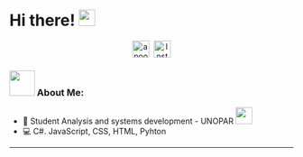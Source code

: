 # Hi there! <img src="https://github.com/TheDudeThatCode/TheDudeThatCode/blob/master/Assets/Hi.gif" width="29px">
<p align="center">
<a href="https://www.linkedin.com/in/thales-allan-1663aa191/" target="blank"><img align="center" src="https://www.vectorlogo.zone/logos/linkedin/linkedin-tile.svg" alt="apoorvtyagi" height="30" width="30" /></a>&nbsp;
<a href="https://www.instagram.com/thalesallan"><img align="center" alt="Instagram" width="30px" src="https://www.vectorlogo.zone/logos/instagram/instagram-icon.svg" /></a>
</p>


### <img src="https://github.com/TheDudeThatCode/TheDudeThatCode/blob/master/Assets/Developer.gif" width="45px"> About Me:
- 🏦 Student Analysis and systems development - UNOPAR 
      <img src="https://media.giphy.com/media/WUlplcMpOCEmTGBtBW/giphy.gif" width="30">
- 💻 C#. JavaScript, CSS, HTML, Pyhton

---


